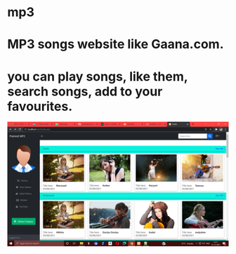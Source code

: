 # mp3
# MP3 songs website like Gaana.com.
#  you can play songs, like them, search songs, add to your favourites.
<img src="Screenshot (97).png" class="form-control">
